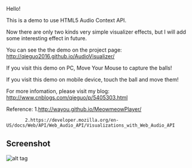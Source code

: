Hello!

This is a demo to use HTML5 Audio Context API.

Now there are only two kinds very simple visualizer effects, but I will add some interesting effect in future.

You can see the the demo on the project page: http://qieguo2016.github.io/AudioVisualizer/

  If you visit this demo on PC, Move Your Mouse to capture the balls!
  
  If you visit this demo on mobile device, touch the ball and move them!
  
For more infomation, please visit my blog: http://www.cnblogs.com/qieguo/p/5405303.html

Reference: 1.http://wayou.github.io/MeowmeowPlayer/

           2.https://developer.mozilla.org/en-US/docs/Web/API/Web_Audio_API/Visualizations_with_Web_Audio_API

Screenshot
---
![alt tag](https://github.com/QieGuo2016/AudioVisualizer/blob/master/resource/Screenshot.gif?raw=true)
